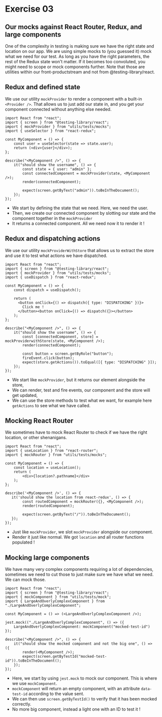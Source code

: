 # Exercise 03

## Our mocks against React Router, Redux, and large components

One of the complexity in testing is making sure we have the right state and location on our app. We are using simple mocks to (you guessed it) mock what we need for our test. As long as you have the right parameters, the rest of the Redux state won't matter. If it becomes too convoluted, you might need to scope or mock components further. Note that those are utilities within our front-productstream and not from @testing-library/react.

## Redux and defined state

We use our utility `mockProvider` to render a component with a built-in `<Provider />`. That allows us to just add our state in, and you get your component connected without anything else needed.

```tsx
import React from "react";
import { screen } from "@testing-library/react";
import { mockProvider } from "utils/tests/mocks";
import { useSelector } from "react-redux";

const MyComponent = () => {
    const user = useSelector(state => state.user);
    return (<div>{user}</div>);
};

describe("<MyComponent />", () => {
    it("should show the username", () => {
        const state = { user: "admin" };
        const connectedComponent = mockProvider(state, <MyComponent />);
        render(connectedComponent);

        expect(screen.getByText("admin")).toBeInTheDocument();
    });
});
```

- We start by defining the state that we need. Here, we need the user.
- Then, we create our connected component by slotting our state and the component together in the `mockProvider`
- It returns a connected component. All we need now it to render it !

## Redux and dispatching actions

We use our utility `mockProviderWithStore` that allows us to extract the store and use it to test what actions we have dispatched.

```tsx
import React from "react";
import { screen } from "@testing-library/react";
import { mockProvider } from "utils/tests/mocks";
import { useDispatch } from "react-redux";

const MyComponent = () => {
    const dispatch = useDispatch();

    return (
      <button onClick={() => dispatch({ type: "DISPATCHING" })}>
        Click me !
      </button><button onClick={() => dispatch({}></button>
    );
};

describe("<MyComponent />", () => {
    it("should show the username", () => {
        const [connectedComponent, store] = mockProviderwithStore(state, <MyComponent />);
        render(connectedComponent);

        const button = screen.getByRole("button");
        fireEvent.click(button);
        expect(store.getActions()).toEqual([{ type: "DISPATCHING" }]);
    });
});
```

- We start like `mockProvider`, but it returns our element alongside the store,
- We can render, test and fire events, our component and the store will get updated,
- We can use the store methods to test what we want, for example here `getActions` to see what we have called.

## Mocking React Router

We sometimes have to mock React Router to check if we have the right location, or other shenanigans.

```tsx
import React from "react";
import { useLocation } from "react-router";
import { mockRouter } from "utils/tests/mocks";

const MyComponent = () => {
    const location = useLocation();
    return (
        <div>{location?.pathname}</div>
    );
};

describe('<MyComponent />', () => {
   it('should show the location from react-redux', () => {
        const routedComponent = mockRouter({}, <MyComponent />);
        render(routedComponent);

        expect(screen.getByText("/")).toBeInTheDocument();
   });
});
```

- Just like `mockProvider`, we slot `mockProvider` alongside our component.
- Render it just like normal. We got `location` and all router functions populated !

## Mocking large components

We have many very complex components requiring a lot of dependencies, sometimes we need to cut those to just make sure we have what we need. We can mock those.

```tsx
import React from "react";
import { screen } from "@testing-library/react";
import { mockComponent } from "utils/tests/mock";
import { LargeAndOverlyComplexComponent } from "./LargeAndOverlyComplexComponent";

const MyComponent = () => (<LargeAndOverlyComplexComponent />);

jest.mock(("./LargeAndOverlyComplexComponent", () => ({
    LargeAndOverlyComplexComponent: mockComponent("mocked-test-id")
});

describe("<MyComponent />", () => {
    it("should show the mocked component and not the big one", () => ({
        render(<MyComponent />);
        expect(screen.getByTestId("mocked-test-id")).toBeInTheDocument();
    });
});
```

- Here, we start by using `jest.mock` to mock our component. This is where we use `mockComponent`.
- `mockComponent` will return an empty component, with an attribute `data-test-id` according to the value sent.
- We can then use `screen.getByTestId()` to verify that it has been mocked correctly.
- No more big component, instead a light one with an ID to test it !
